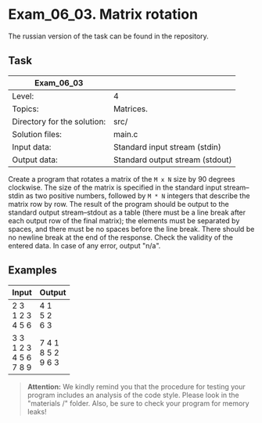 # Exam_06_03. Matrix rotation
The russian version of the task can be found in the repository.

## Task

| Exam_06_03 | |
| ------ | ------ |
| Level: | 4 |
| Topics: | Matrices. |
| Directory for the solution: | src/ |
| Solution files: | main.c |
| Input data: | Standard input stream (stdin) |
| Output data: | Standard output stream (stdout) |

Create a program that rotates a matrix of the `M x N` size by 90 degrees clockwise. The size of the matrix is specified in the standard input stream–stdin as two positive numbers, followed by `M * N` integers that describe the matrix row by row. The result of the program should be output to the standard output stream–stdout as a table (there must be a line break after each output row of the final matrix); the elements must be separated by spaces, and there must be no spaces before the line break. There should be no newline break at the end of the response. Check the validity of the entered data. In case of any error, output "n/a".

## Examples

| Input | Output |
| ------ | ------ |
| 2 3<br/>1 2 3<br/>4 5 6 | 4 1<br/>5 2<br/>6 3 |
| 3 3<br/>1 2 3<br/>4 5 6<br/>7 8 9 | 7 4 1<br/>8 5 2<br/>9 6 3 |

> **Attention:** We kindly remind you that the procedure for testing your program includes an analysis of the code style. Please look in the "materials /" folder. Also, be sure to check your program for memory leaks!
